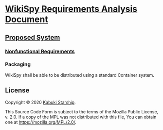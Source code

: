 # [WikiSpy Requirements Analysis Document](../../)

## [Proposed System](../)

### [Nonfunctional Requirements](./)

### Packaging

WikiSpy shall be able to be distributed using a standard Container system.

## License

Copyright © 2020 [Kabuki Starship](https://kabukistarship.com).

This Source Code Form is subject to the terms of the Mozilla Public License, v. 2.0. If a copy of the MPL was not distributed with this file, You can obtain one at <https://mozilla.org/MPL/2.0/>.
